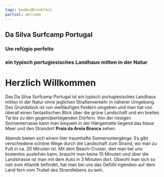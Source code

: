 ```yaml
---
tags: bedAndBreakfast
partial: welcome
---
```


## Da Silva Surfcamp Portugal

### Um refúgio perfeito

### ein typisch portugiesisches Landhaus mitten in der Natur

# Herzlich Willkommen

Das Da Silva Surfcamp Portugal ist ein typisch portugiesisches Landhaus mitten in der Natur ohne jeglichen Straßenverkehr in näherer Umgebung. Das Grundstück ist von weitläufigen Feldern umgeben und man hat von überall einen fantastischen Blick über die grüne Landschaft und ein breites Tal bis zu den gegenüberliegenden Dörfern. Von der riesigen Sonnenterrasse kann man bequem in der Hängematte liegend das blaue Meer und den Strandort **Praia da Areia Branca** sehen.

Abends bieten sich einem hier traumhafte Sonnenuntergänge. Es gibt verschiedene schöne Wege durch die Landschaft zum Strand, wo man zu Fuß in ca. 20 Minuten ist. Mit dem Beach-Cruiser, den man bei uns kostenlos ausleihen kann, braucht man keine 10 Minuten und über die Landstrasse ist man mit dem Auto in 3 Minuten dort. Obwohl man sich so nah zum Atlantik befindet, hat man bei uns das Gefühl irgendwo auf dem Land fern vom Trubel des Strandlebens zu sein.

